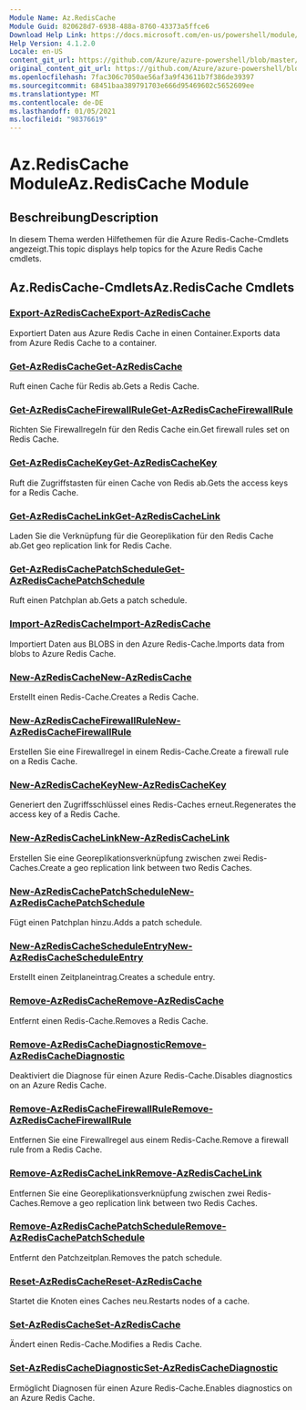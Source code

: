 ```yaml
---
Module Name: Az.RedisCache
Module Guid: 820628d7-6938-488a-8760-43373a5ffce6
Download Help Link: https://docs.microsoft.com/en-us/powershell/module/az.rediscache
Help Version: 4.1.2.0
Locale: en-US
content_git_url: https://github.com/Azure/azure-powershell/blob/master/src/RedisCache/RedisCache/help/Az.RedisCache.md
original_content_git_url: https://github.com/Azure/azure-powershell/blob/master/src/RedisCache/RedisCache/help/Az.RedisCache.md
ms.openlocfilehash: 7fac306c7050ae56af3a9f43611b7f386de39397
ms.sourcegitcommit: 68451baa389791703e666d95469602c5652609ee
ms.translationtype: MT
ms.contentlocale: de-DE
ms.lasthandoff: 01/05/2021
ms.locfileid: "98376619"
---
```

# <span data-ttu-id="a7e5d-101">Az.RedisCache Module</span><span class="sxs-lookup"><span data-stu-id="a7e5d-101">Az.RedisCache Module</span></span>
## <span data-ttu-id="a7e5d-102">Beschreibung</span><span class="sxs-lookup"><span data-stu-id="a7e5d-102">Description</span></span>
<span data-ttu-id="a7e5d-103">In diesem Thema werden Hilfethemen für die Azure Redis-Cache-Cmdlets angezeigt.</span><span class="sxs-lookup"><span data-stu-id="a7e5d-103">This topic displays help topics for the Azure Redis Cache cmdlets.</span></span>

## <span data-ttu-id="a7e5d-104">Az.RedisCache-Cmdlets</span><span class="sxs-lookup"><span data-stu-id="a7e5d-104">Az.RedisCache Cmdlets</span></span>
### [<span data-ttu-id="a7e5d-105">Export-AzRedisCache</span><span class="sxs-lookup"><span data-stu-id="a7e5d-105">Export-AzRedisCache</span></span>](Export-AzRedisCache.md)
<span data-ttu-id="a7e5d-106">Exportiert Daten aus Azure Redis Cache in einen Container.</span><span class="sxs-lookup"><span data-stu-id="a7e5d-106">Exports data from Azure Redis Cache to a container.</span></span>

### [<span data-ttu-id="a7e5d-107">Get-AzRedisCache</span><span class="sxs-lookup"><span data-stu-id="a7e5d-107">Get-AzRedisCache</span></span>](Get-AzRedisCache.md)
<span data-ttu-id="a7e5d-108">Ruft einen Cache für Redis ab.</span><span class="sxs-lookup"><span data-stu-id="a7e5d-108">Gets a Redis Cache.</span></span>

### [<span data-ttu-id="a7e5d-109">Get-AzRedisCacheFirewallRule</span><span class="sxs-lookup"><span data-stu-id="a7e5d-109">Get-AzRedisCacheFirewallRule</span></span>](Get-AzRedisCacheFirewallRule.md)
<span data-ttu-id="a7e5d-110">Richten Sie Firewallregeln für den Redis Cache ein.</span><span class="sxs-lookup"><span data-stu-id="a7e5d-110">Get firewall rules set on Redis Cache.</span></span>

### [<span data-ttu-id="a7e5d-111">Get-AzRedisCacheKey</span><span class="sxs-lookup"><span data-stu-id="a7e5d-111">Get-AzRedisCacheKey</span></span>](Get-AzRedisCacheKey.md)
<span data-ttu-id="a7e5d-112">Ruft die Zugriffstasten für einen Cache von Redis ab.</span><span class="sxs-lookup"><span data-stu-id="a7e5d-112">Gets the access keys for a Redis Cache.</span></span>

### [<span data-ttu-id="a7e5d-113">Get-AzRedisCacheLink</span><span class="sxs-lookup"><span data-stu-id="a7e5d-113">Get-AzRedisCacheLink</span></span>](Get-AzRedisCacheLink.md)
<span data-ttu-id="a7e5d-114">Laden Sie die Verknüpfung für die Georeplikation für den Redis Cache ab.</span><span class="sxs-lookup"><span data-stu-id="a7e5d-114">Get geo replication link for Redis Cache.</span></span>

### [<span data-ttu-id="a7e5d-115">Get-AzRedisCachePatchSchedule</span><span class="sxs-lookup"><span data-stu-id="a7e5d-115">Get-AzRedisCachePatchSchedule</span></span>](Get-AzRedisCachePatchSchedule.md)
<span data-ttu-id="a7e5d-116">Ruft einen Patchplan ab.</span><span class="sxs-lookup"><span data-stu-id="a7e5d-116">Gets a patch schedule.</span></span>

### [<span data-ttu-id="a7e5d-117">Import-AzRedisCache</span><span class="sxs-lookup"><span data-stu-id="a7e5d-117">Import-AzRedisCache</span></span>](Import-AzRedisCache.md)
<span data-ttu-id="a7e5d-118">Importiert Daten aus BLOBS in den Azure Redis-Cache.</span><span class="sxs-lookup"><span data-stu-id="a7e5d-118">Imports data from blobs to Azure Redis Cache.</span></span>

### [<span data-ttu-id="a7e5d-119">New-AzRedisCache</span><span class="sxs-lookup"><span data-stu-id="a7e5d-119">New-AzRedisCache</span></span>](New-AzRedisCache.md)
<span data-ttu-id="a7e5d-120">Erstellt einen Redis-Cache.</span><span class="sxs-lookup"><span data-stu-id="a7e5d-120">Creates a Redis Cache.</span></span>

### [<span data-ttu-id="a7e5d-121">New-AzRedisCacheFirewallRule</span><span class="sxs-lookup"><span data-stu-id="a7e5d-121">New-AzRedisCacheFirewallRule</span></span>](New-AzRedisCacheFirewallRule.md)
<span data-ttu-id="a7e5d-122">Erstellen Sie eine Firewallregel in einem Redis-Cache.</span><span class="sxs-lookup"><span data-stu-id="a7e5d-122">Create a firewall rule on a Redis Cache.</span></span>

### [<span data-ttu-id="a7e5d-123">New-AzRedisCacheKey</span><span class="sxs-lookup"><span data-stu-id="a7e5d-123">New-AzRedisCacheKey</span></span>](New-AzRedisCacheKey.md)
<span data-ttu-id="a7e5d-124">Generiert den Zugriffsschlüssel eines Redis-Caches erneut.</span><span class="sxs-lookup"><span data-stu-id="a7e5d-124">Regenerates the access key of a Redis Cache.</span></span>

### [<span data-ttu-id="a7e5d-125">New-AzRedisCacheLink</span><span class="sxs-lookup"><span data-stu-id="a7e5d-125">New-AzRedisCacheLink</span></span>](New-AzRedisCacheLink.md)
<span data-ttu-id="a7e5d-126">Erstellen Sie eine Georeplikationsverknüpfung zwischen zwei Redis-Caches.</span><span class="sxs-lookup"><span data-stu-id="a7e5d-126">Create a geo replication link between two Redis Caches.</span></span>

### [<span data-ttu-id="a7e5d-127">New-AzRedisCachePatchSchedule</span><span class="sxs-lookup"><span data-stu-id="a7e5d-127">New-AzRedisCachePatchSchedule</span></span>](New-AzRedisCachePatchSchedule.md)
<span data-ttu-id="a7e5d-128">Fügt einen Patchplan hinzu.</span><span class="sxs-lookup"><span data-stu-id="a7e5d-128">Adds a patch schedule.</span></span>

### [<span data-ttu-id="a7e5d-129">New-AzRedisCacheScheduleEntry</span><span class="sxs-lookup"><span data-stu-id="a7e5d-129">New-AzRedisCacheScheduleEntry</span></span>](New-AzRedisCacheScheduleEntry.md)
<span data-ttu-id="a7e5d-130">Erstellt einen Zeitplaneintrag.</span><span class="sxs-lookup"><span data-stu-id="a7e5d-130">Creates a schedule entry.</span></span>

### [<span data-ttu-id="a7e5d-131">Remove-AzRedisCache</span><span class="sxs-lookup"><span data-stu-id="a7e5d-131">Remove-AzRedisCache</span></span>](Remove-AzRedisCache.md)
<span data-ttu-id="a7e5d-132">Entfernt einen Redis-Cache.</span><span class="sxs-lookup"><span data-stu-id="a7e5d-132">Removes a Redis Cache.</span></span>

### [<span data-ttu-id="a7e5d-133">Remove-AzRedisCacheDiagnostic</span><span class="sxs-lookup"><span data-stu-id="a7e5d-133">Remove-AzRedisCacheDiagnostic</span></span>](Remove-AzRedisCacheDiagnostic.md)
<span data-ttu-id="a7e5d-134">Deaktiviert die Diagnose für einen Azure Redis-Cache.</span><span class="sxs-lookup"><span data-stu-id="a7e5d-134">Disables diagnostics on an Azure Redis Cache.</span></span>

### [<span data-ttu-id="a7e5d-135">Remove-AzRedisCacheFirewallRule</span><span class="sxs-lookup"><span data-stu-id="a7e5d-135">Remove-AzRedisCacheFirewallRule</span></span>](Remove-AzRedisCacheFirewallRule.md)
<span data-ttu-id="a7e5d-136">Entfernen Sie eine Firewallregel aus einem Redis-Cache.</span><span class="sxs-lookup"><span data-stu-id="a7e5d-136">Remove a firewall rule from a Redis Cache.</span></span>

### [<span data-ttu-id="a7e5d-137">Remove-AzRedisCacheLink</span><span class="sxs-lookup"><span data-stu-id="a7e5d-137">Remove-AzRedisCacheLink</span></span>](Remove-AzRedisCacheLink.md)
<span data-ttu-id="a7e5d-138">Entfernen Sie eine Georeplikationsverknüpfung zwischen zwei Redis-Caches.</span><span class="sxs-lookup"><span data-stu-id="a7e5d-138">Remove a geo replication link between two Redis Caches.</span></span>

### [<span data-ttu-id="a7e5d-139">Remove-AzRedisCachePatchSchedule</span><span class="sxs-lookup"><span data-stu-id="a7e5d-139">Remove-AzRedisCachePatchSchedule</span></span>](Remove-AzRedisCachePatchSchedule.md)
<span data-ttu-id="a7e5d-140">Entfernt den Patchzeitplan.</span><span class="sxs-lookup"><span data-stu-id="a7e5d-140">Removes the patch schedule.</span></span>

### [<span data-ttu-id="a7e5d-141">Reset-AzRedisCache</span><span class="sxs-lookup"><span data-stu-id="a7e5d-141">Reset-AzRedisCache</span></span>](Reset-AzRedisCache.md)
<span data-ttu-id="a7e5d-142">Startet die Knoten eines Caches neu.</span><span class="sxs-lookup"><span data-stu-id="a7e5d-142">Restarts nodes of a cache.</span></span>

### [<span data-ttu-id="a7e5d-143">Set-AzRedisCache</span><span class="sxs-lookup"><span data-stu-id="a7e5d-143">Set-AzRedisCache</span></span>](Set-AzRedisCache.md)
<span data-ttu-id="a7e5d-144">Ändert einen Redis-Cache.</span><span class="sxs-lookup"><span data-stu-id="a7e5d-144">Modifies a Redis Cache.</span></span>

### [<span data-ttu-id="a7e5d-145">Set-AzRedisCacheDiagnostic</span><span class="sxs-lookup"><span data-stu-id="a7e5d-145">Set-AzRedisCacheDiagnostic</span></span>](Set-AzRedisCacheDiagnostic.md)
<span data-ttu-id="a7e5d-146">Ermöglicht Diagnosen für einen Azure Redis-Cache.</span><span class="sxs-lookup"><span data-stu-id="a7e5d-146">Enables diagnostics on an Azure Redis Cache.</span></span>

